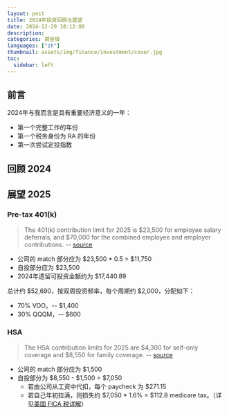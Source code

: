 ```yaml
---
layout: post
title: 2024年投资回顾与展望
date: 2024-12-29 18:12:00
description: 
categories: 掷金钱
languages: ["zh"]
thumbnail: assets/img/finance/investment/cover.jpg
toc:
  sidebar: left
---
```


## 前言

2024年与我而言是具有重要经济意义的一年：
- 第一个完整工作的年份
- 第一个税务身份为 RA 的年份
- 第一次尝试定投指数

## 回顾 2024


## 展望 2025
### Pre-tax 401(k)
> The 401(k) contribution limit for 2025 is $23,500 for employee salary deferrals, and $70,000 for the combined employee and employer contributions.
> -- [source](https://www.fidelity.com/learning-center/smart-money/401k-contribution-limits#:~:text=401(k)%20contribution%20limits%20for%202025,%247%2C500%20in%20catch%2Dup%20contributions.)

- 公司的 match 部分应为 $23,500 * 0.5 = $11,750
- 自投部分应为 $23,500
- 2024年遗留可投资金额约为 $17,440.89

总计约 $52,690，按双周投资频率，每个周期约 $2,000，分配如下：
- 70% VOO，-- $1,400
- 30% QQQM，-- $600 

### HSA
> The HSA contribution limits for 2025 are $4,300 for self-only coverage and $8,550 for family coverage.
> -- [source](https://www.fidelity.com/learning-center/smart-money/hsa-contribution-limits)

- 公司的 match 部分应为 $1,500
- 自投部分为 $8,550 - $1,500 = $7,050
  - 若由公司从工资中代扣，每个 paycheck 为 $271.15
  - 若自己年初拉满，则损失约 $7,050 * 1.6% = $112.8 medicare tax。（详见<a href="{{ '掷金钱/2024/what-is-fica/#medicare' | prepend: '/blog/' | prepend: site.baseurl}}">美国 FICA 税详解</a>）